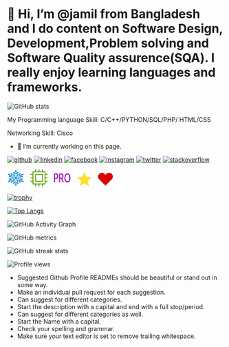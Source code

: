 # 👋 Hi,  I’m @jamil from Bangladesh and I do content on Software Design, Development,Problem solving and Software Quality assurence(SQA). I really enjoy learning languages and frameworks.
![GitHub stats](https://github-readme-stats.vercel.app/api?username=jamilcse17&show_icons=true) 

My Programming language Skill: C/C++/PYTHON/SQL/PHP/ HTML/CSS

Networking Skill: Cisco

- 🔭 I’m currently working on this page. 



[<img src='https://cdn.jsdelivr.net/npm/simple-icons@3.0.1/icons/github.svg' alt='github' height='40'>](https://github.com/jamilcse17)  [<img src='https://cdn.jsdelivr.net/npm/simple-icons@3.0.1/icons/linkedin.svg' alt='linkedin' height='40'>](https://www.linkedin.com/in/mahmudjamil/)  [<img src='https://cdn.jsdelivr.net/npm/simple-icons@3.0.1/icons/facebook.svg' alt='facebook' height='40'>](https://www.facebook.com/mahmudjamil)  [<img src='https://cdn.jsdelivr.net/npm/simple-icons@3.0.1/icons/instagram.svg' alt='instagram' height='40'>](https://www.instagram.com/mahmud8962/)  [<img src='https://cdn.jsdelivr.net/npm/simple-icons@3.0.1/icons/twitter.svg' alt='twitter' height='40'>](https://twitter.com/mahmudjamil33)  [<img src='https://cdn.jsdelivr.net/npm/simple-icons@3.0.1/icons/stackoverflow.svg' alt='stackoverflow' height='40'>](https://stackoverflow.com/users/mahmudjamil)  

<a href='https://archiveprogram.github.com/'><img src='https://raw.githubusercontent.com/acervenky/animated-github-badges/master/assets/acbadge.gif' width='40' height='40'></a> <a href='https://docs.github.com/en/developers'><img src='https://raw.githubusercontent.com/acervenky/animated-github-badges/master/assets/devbadge.gif' width='40' height='40'></a> <a href='https://github.com/pricing'><img src='https://raw.githubusercontent.com/acervenky/animated-github-badges/master/assets/pro.gif' width='40' height='40'></a> <a href='https://stars.github.com/'><img src='https://raw.githubusercontent.com/acervenky/animated-github-badges/master/assets/starbadge.gif' width='35' height='35'></a> <a href='https://docs.github.com/en/github/supporting-the-open-source-community-with-github-sponsors'><img src='https://raw.githubusercontent.com/acervenky/animated-github-badges/master/assets/sponsorbadge.gif' width='35' height='35'></a> 

[![trophy](https://github-profile-trophy.vercel.app/?username=jamilcse17)](https://github.com/ryo-ma/github-profile-trophy)

[![Top Langs](https://github-readme-stats.vercel.app/api/top-langs/?username=jamilcse17)](https://github.com/jamilcse17/github-readme-stats)

![GitHub Activity Graph](https://activity-graph.herokuapp.com/graph?username=jamilcse17)  


![GitHub metrics](https://metrics.lecoq.io/jamilcse17)  

![GitHub streak stats](https://github-readme-streak-stats.herokuapp.com/?user=jamilcse17)  

![Profile views](https://gpvc.arturio.dev/jamilcse17)  




- Suggested Github Profile READMEs should be beautiful or stand out in some way.
- Make an individual pull request for each suggestion.
- Can suggest for different categories.
- Start the description with a capital and end with a full stop/period.
- Can suggest for different categories as well.
- Start the Name with a capital.
- Check your spelling and grammar.
- Make sure your text editor is set to remove trailing whitespace.

